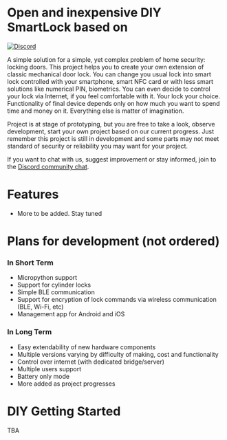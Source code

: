 # Open and inexpensive DIY SmartLock based on
[![Discord](https://img.shields.io/discord/1024641213363671040?logo=discord&type=social)](https://discord.gg/qQ6NpHG57t)



A simple solution for a simple, yet complex problem of home security: locking doors. This project helps you to create
your own extension of classic mechanical door lock. You can change you usual lock into smart lock controlled with 
your smartphone, smart NFC card or with less smart solutions like numerical PIN, biometrics. You can even decide to 
control your lock via Internet, if you feel comfortable with it. Your lock your choice. 
Functionality of final device depends only on how much you want to spend time and money on it. Everything else is matter
of imagination.

Project is at stage of prototyping, but you are free to take a look, observe development, start your own project based on
our current progress. Just remember this project is still in development and some parts may not meet standard of security
or reliability you may want for your project.

If you want to chat with us, suggest improvement or stay informed, join to the [Discord community chat](https://discord.gg/qQ6NpHG57t).

# Features
* More to be added. Stay tuned

# Plans for development (not ordered)
### In Short Term
* Micropython support
* Support for cylinder locks
* Simple BLE communication
* Support for encryption of lock commands via wireless communication (BLE, Wi-Fi, etc)
* Management app for Android and iOS
### In Long Term
* Easy extendability of new hardware components
* Multiple versions varying by difficulty of making, cost and functionality
* Control over internet (with dedicated bridge/server)
* Multiple users support
* Battery only mode
* More added as project progresses

# DIY Getting Started

TBA